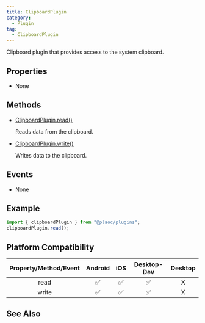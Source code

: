 ```yaml
---
title: ClipboardPlugin
category:
  - Plugin
tag:
  - ClipboardPlugin
---
```


Clipboard plugin that provides access to the system clipboard.

## Properties

- None

## Methods

- [ClipboardPlugin.read()](./read.md)

  Reads data from the clipboard.

- [ClipboardPlugin.write()](./write.md)

  Writes data to the clipboard.

## Events

- None  

## Example

```js
import { clipboardPlugin } from "@plaoc/plugins";
clipboardPlugin.read();
```

## Platform Compatibility

| Property/Method/Event | Android | iOS | Desktop-Dev | Desktop |
|:---------------------:|:-------:|:---:|:-----------:|:-------:|
| read                  | ✅      | ✅  | ✅          | X       |
| write                 | ✅      | ✅  | ✅          | X       |

## See Also

[]()